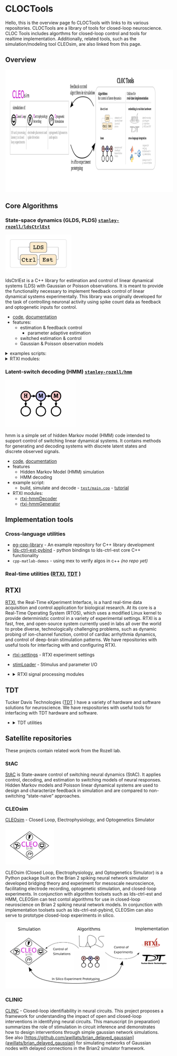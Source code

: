 # CLOCTools
Hello, this is the overview page fo CLOCTools with links to its various repositories. CLOCTools are a library of tools for closed-loop neuroscience.
CLOC Tools includes algorthms for closed-loop control and tools for realtime implementation.  Additionally, related tools, such as the simulation/modeling tool CLEOsim, are also linked from this page.

## Overview
<!-- <img src="figures/Copy of CLOCtools overview.png" height=270 style='border:15px solid #ffffff'></img> -->

<img src="figures/CLOCTools_and_CLEOSim_V5.png" height=360 style='border:15px solid #ffffff'></img>

## Core Algorithms

### **State-space dynamics** (GLDS, PLDS) [`stanley-rozell/ldsCtrlEst`](https://github.com/stanley-rozell/lds-ctrl-est)

<img src="/figures/lds_ctrl_est_logo2022.png" height=90 style='border:15px solid #ffffff'></img>

ldsCtrlEst is a C++ library for estimation and control of linear dynamical systems (LDS) with Gaussian or Poisson observations. It is meant to provide the functionality necessary to implement feedback control of linear dynamical systems experimentally. This library was originally developed for the task of controlling neuronal activity using spike count data as feedback and optogenetic inputs for control.
  - [code](https://github.com/stanley-rozell/lds-ctrl-est), [documentation](https://stanley-rozell.github.io/lds-ctrl-est/)
  - features:
    - estimation & feedback control 
      - parameter adaptive estimation
    - switched estimation & control 
    - Gaussian & Poisson observation models 
    
  <details><summary>examples scripts:</summary>
    
  - GLDS control - [`eg_glds_ctrl.cpp`](https://stanley-rozell.github.io/lds-ctrl-est/docs/api/examples/eg_glds_ctrl_8cpp-example/#example-eg_glds_ctrl.cpp) - [tutorial](https://stanley-rozell.github.io/lds-ctrl-est/docs/tutorials/eg_glds_control/)
  - GLDS control of PLDS - [`eg_glds_du_plds_ctrl.cpp`](https://stanley-rozell.github.io/lds-ctrl-est/docs/api/examples/eg_glds_du_plds_ctrl_8cpp-example/#example-eg_glds_du_plds_ctrl.cpp)
    - change in control (du) is being updated, rather than amplitude (u).
  - PLDS control - [`eg_plds_ctrl.cpp`](https://stanley-rozell.github.io/lds-ctrl-est/docs/api/examples/eg_plds_ctrl_8cpp-example/#example-eg_plds_ctrl.cpp)
  - PLDS estimation - [`eg_plds_est.cpp`](https://stanley-rozell.github.io/lds-ctrl-est/docs/api/examples/eg_plds_est_8cpp-example/#example-eg_plds_est.cpp) - [tutorial](https://stanley-rozell.github.io/lds-ctrl-est/docs/tutorials/eg_plds_state_estimation/)
  - Switched PLDS control [`eg_plds_switched_ctrl.cpp`](https://stanley-rozell.github.io/lds-ctrl-est/docs/api/examples/eg_plds_switched_ctrl_8cpp-example/#example-eg_plds_switched_ctrl.cpp) - [tutorial](https://stanley-rozell.github.io/lds-ctrl-est/docs/tutorials/eg_switched_plds_control/)
</details>

<details><summary>RTXI modules:</summary>

  - [rtxi-gldsController](https://github.com/stanley-rozell/rtxi-gldsController)
  - [rtxi-pldsSimulator](https://github.com/stanley-rozell/rtxi-pldsSimulator)
  - [rtxi-pldsSwitchedController](https://github.com/stanley-rozell/rtxi-pldsSwitchedController)
</details>
<!-- - ( 🚧python example by kjohnsen) -->


### **Latent-switch decoding** (HMM) [`stanley-rozell/hmm`](https://github.com/stanley-rozell/hmm)

<img src="/figures/hmmlogo_center_white.png" height=150></img>

hmm is a simple set of hidden Markov model (HMM) code intended to support control of switching linear dynamical systems. It contains methods for generating and decoding systems with discrete latent states and discrete observed signals.

  - [code](https://github.com/stanley-rozell/hmm), [documentation](https://stanley-rozell.github.io/hmm/)
  - features
    - Hidden Markov Model (HMM) simulation
    - HMM decoding
  - example script:
    - build, simulate and decode - [`test/main.cpp`](https://github.com/stanley-rozell/hmm/blob/master/misc/test-cmake-installation/src/main.cpp) - [tutorial](https://stanley-rozell.github.io/hmm/_tutorial.html)
  - RTXI modules:
    - [rtxi-hmmDecoder](https://github.com/stanley-rozell/rtxi-hmmDecoder)
    - [rtxi-hmmGenerator](https://github.com/stanley-rozell/rtxi-hmmGenerator)


<!-- ### Local field potential (LFP) decoding
https://github.com/stanley-rozell/lfp-cpp-library
https://github.com/stanley-rozell/lfp-cpp-library/blob/master/src/lfpRatiometer.cpp -->

## Implementation tools


### Cross-language utilities

- [eg-cpp-library](https://github.com/stanley-rozell/eg-cpp-library) - An example repository for C++ library development
- [lds-ctrl-est-pybind]() - python bindings to lds-ctrl-est core C++ functionality
- `cpp-matlab-demos` - using mex to verify algos in c++ *(no repo yet)*

### Real-time utilities ([RTXI](http://rtxi.org/), [TDT](https://www.tdt.com/) )
## RTXI
[RTXI](http://rtxi.org/), the Real-Time eXperiment Interface, is a hard real-time data acquisition and control application for biological research. At its core is a Real-Time Operating System (RTOS), which uses a modified Linux kernel to provide deterministic control in a variety of experimental settings. RTXI is a fast, free, and open-source system currently used in labs all over the world to probe diverse, technologically challenging problems, such as dynamic probing of ion-channel function, control of cardiac arrhythmia dynamics, and control of deep-brain stimulation patterns.  We have repositories with useful tools for interfacing with and configuring RTXI.

- [rtxi-settings](https://github.com/stanley-rozell/rtxi-settings) -  RTXI experiment settings   
- [stimLoader](https://github.com/stanley-rozell/rtxi-stimLoader) - Stimulus and parameter I/O 
- <details><summary>RTXI signal processing modules  </summary>  

    - https://github.com/old-rtxi-utilities
    - [quanitzer](https://github.com/old-rtxi-utilities/rtxi-quantizer)
    - [gain modulation](https://github.com/old-rtxi-utilities/rtxi-gain_mod)
    - [limiter](https://github.com/old-rtxi-utilities/rtxi-limiter)
    - [nonlinearity & spiking](https://github.com/old-rtxi-utilities/rtxi-nonlin_spike)
  </details>

## TDT  
Tucker Davis Technologies ([TDT](https://www.tdt.com/) ) have a variety of hardware and software solutions for neuroscience.  We have respositories with useful tools for interfacing with TDT hardware and software. 
- <details><summary>TDT utilities</summary>

  - [rtxi-tdtSpikes](https://github.com/stanley-rozell/rtxi-tdtSpikes) - retrieve spike counts from TDT
  - [rtxi-tdtLFP](https://github.com/stanley-rozell/rtxi-tdtLFP) - receive local field potential (LFP)
  - [tdtUDP](https://github.com/stanley-rozell/tdtUDP) - A repository for receiving/sending data through Tucker Davis Technologies UDP interface
</details>

## Satellite repositories 
These projects contain related work from the Rozell lab.
### StAC
[StAC](https://github.com/awillats/state-aware-control) is State-aware control of switching neural dynamics (StAC).  It applies control, decoding, and estimation to switching models of neural responses. Hidden Markov models and Poisson linear dynamical systems are used to design and characterize feedback in simulation and are compared to non-switching “state-naive” approaches.
### CLEOsim
[CLEOsim](https://github.com/kjohnsen/cleosim) - Closed Loop, Electrophysiology, and Optogenetics Simulator

<img src="/figures/CLEOsim_logo.png" height=90 style='border:15px solid #ffffff'></img>

CLEOsim (Closed Loop, Electrophysiology, and Optogenetics Simulator) is a Python package built on the Brian 2 spiking neural network simulator developed bridging theory and experiment for mesoscale neuroscience, facilitating electrode recording, optogenetic stimulation, and closed-loop experiments.  In conjunction with algorithm toolsets such as lds-ctrl-est and HMM, CLEOSim can test contol algorithms for use in closed-loop neuroscience on Brian 2 spiking neural network models.  In conjunction with implementation toolsets such as lds-ctrl-est-pybind, CLEOSim can also serve to prototype closed-loop experiments in silico.

<img src="/figures/CLOCTools_Overview.png" height=180 style='border:15px solid #ffffff'></img>

### CLINIC
[CLINC](https://github.com/awillats/clinc) - Closed-loop identifiability in neural circuits. This project proposes a framework for understanding the impact of open and closed-loop interventions in identifying neural circuits. This manuscript (in preparation) summarizes the role of stimulation in circuit inference and demonstrates how to design interventions through simple gaussian network simulations. See also [https://github.com/awillats/brian_delayed_gaussian](awillats/brian_delayed_gaussian) for simulating networks of Gaussian nodes with delayed connections in the Brian2 simulator framework.
